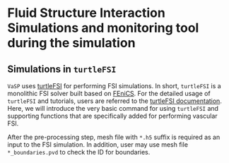 # Fluid Structure Interaction Simulations and monitoring tool during the simulation

## Simulations in `turtleFSI`

`VaSP` uses [turtleFSI](https://github.com/KVSlab/turtleFSI) for performing FSI simulations. In short, `turtleFSI` is a monolithic FSI solver built based on [FEniCS](https://fenicsproject.org). For the detailed usage of `turtleFSI` and tutorials, users are referred to the [turtleFSI documentation](https://turtlefsi2.readthedocs.io/en/latest/). Here, we will introduce the very basic command for using `turtleFSI` and supporting functions that are specifically added for performing vascular FSI. 

After the pre-processing step, mesh file with `*.h5` suffix is required as an input to the FSI simulation. In addition, user may use mesh file `*_boundaries.pvd` to check the ID for boundaries.